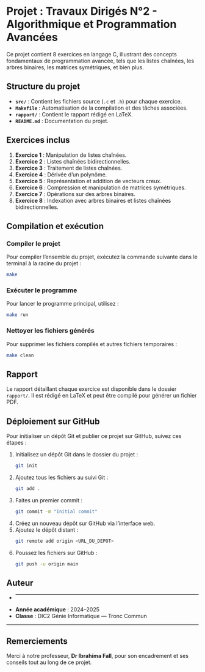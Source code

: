 # Projet : Travaux Dirigés N°2 - Algorithmique et Programmation Avancées

Ce projet contient 8 exercices en langage C, illustrant des concepts fondamentaux de programmation avancée, tels que les listes chaînées, les arbres binaires, les matrices symétriques, et bien plus.

## Structure du projet

- **`src/`** : Contient les fichiers source (`.c` et `.h`) pour chaque exercice.
- **`Makefile`** : Automatisation de la compilation et des tâches associées.
- **`rapport/`** : Contient le rapport rédigé en LaTeX.
- **`README.md`** : Documentation du projet.

## Exercices inclus

1. **Exercice 1** : Manipulation de listes chaînées.
2. **Exercice 2** : Listes chaînées bidirectionnelles.
3. **Exercice 3** : Traitement de listes chaînées.
4. **Exercice 4** : Dérivée d’un polynôme.
5. **Exercice 5** : Représentation et addition de vecteurs creux.
6. **Exercice 6** : Compression et manipulation de matrices symétriques.
7. **Exercice 7** : Opérations sur des arbres binaires.
8. **Exercice 8** : Indexation avec arbres binaires et listes chaînées bidirectionnelles.

## Compilation et exécution

### Compiler le projet
Pour compiler l’ensemble du projet, exécutez la commande suivante dans le terminal à la racine du projet :
```bash
make
```

### Exécuter le programme
Pour lancer le programme principal, utilisez :
```bash
make run
```

### Nettoyer les fichiers générés
Pour supprimer les fichiers compilés et autres fichiers temporaires :
```bash
make clean
```

## Rapport
Le rapport détaillant chaque exercice est disponible dans le dossier `rapport/`. Il est rédigé en LaTeX et peut être compilé pour générer un fichier PDF.

## Déploiement sur GitHub

Pour initialiser un dépôt Git et publier ce projet sur GitHub, suivez ces étapes :

1. Initialisez un dépôt Git dans le dossier du projet :
   ```bash
   git init
   ```
2. Ajoutez tous les fichiers au suivi Git :
   ```bash
   git add .
   ```
3. Faites un premier commit :
   ```bash
   git commit -m "Initial commit"
   ```
4. Créez un nouveau dépôt sur GitHub via l’interface web.
5. Ajoutez le dépôt distant :
   ```bash
   git remote add origin <URL_DU_DEPOT>
   ```
6. Poussez les fichiers sur GitHub :
   ```bash
   git push -u origin main
   ```

## Auteur
- ****  
- **Année académique** : 2024–2025  
- **Classe** : DIC2 Génie Informatique — Tronc Commun

---

## Remerciements
Merci à notre professeur, **Dr Ibrahima Fall**, pour son encadrement et ses conseils tout au long de ce projet.